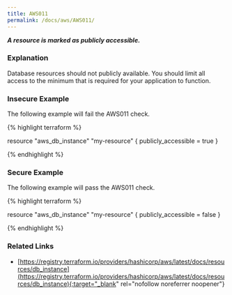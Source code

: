 ```yaml
---
title: AWS011
permalink: /docs/aws/AWS011/
---
```


***A resource is marked as publicly accessible.***

### Explanation


Database resources should not publicly available. You should limit all access to the minimum that is required for your application to function. 



### Insecure Example

The following example will fail the AWS011 check.

{% highlight terraform %}

resource "aws_db_instance" "my-resource" {
	publicly_accessible = true
}

{% endhighlight %}



### Secure Example

The following example will pass the AWS011 check.

{% highlight terraform %}

resource "aws_db_instance" "my-resource" {
	publicly_accessible = false
}

{% endhighlight %}


### Related Links


- [https://registry.terraform.io/providers/hashicorp/aws/latest/docs/resources/db_instance](https://registry.terraform.io/providers/hashicorp/aws/latest/docs/resources/db_instance){:target="_blank" rel="nofollow noreferrer noopener"}

